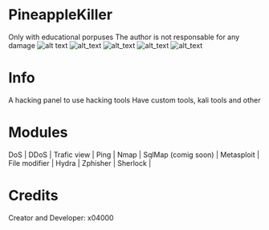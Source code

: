 # PineappleKiller
Only with educational porpuses
The author is not responsable for any damage
![alt text](https://user-images.githubusercontent.com/78761999/138175634-c3a4aedf-52dd-4ff1-a13b-06b9c158ddeb.png)
![alt_text](https://img.shields.io/badge/Maintained%3F-yes-green.svg)
![alt_text](http://ForTheBadge.com/images/badges/made-with-python.svg)
![alt_text](https://img.shields.io/github/downloads/x04000/PineappleKiller/total.svg)
![alt_text](https://img.shields.io/github/watchers/x04000/PineappleKiller.svg)
# Info
A hacking panel to use hacking tools
Have custom tools, kali tools and other
# Modules
DoS |
DDoS |
Trafic view |
Ping |
Nmap |
SqlMap (comig soon) |
Metasploit |
File modifier |
Hydra |
Zphisher |
Sherlock |
# Credits
Creator and Developer: x04000
